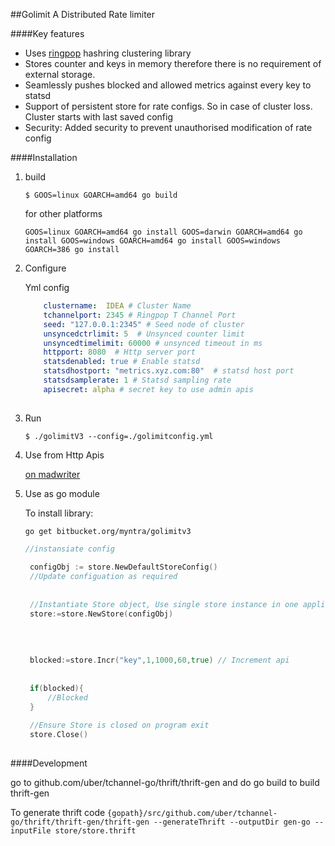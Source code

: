 

##Golimit A Distributed Rate limiter

####Key features

- Uses [ringpop](https://github.com/uber/ringpop-go "ringpop") hashring clustering library 
- Stores counter and keys in memory therefore there is no requirement of external storage.
- Seamlessly pushes blocked and allowed metrics against every key to statsd
- Support of persistent store for rate configs. So in case of cluster loss. Cluster starts with last saved config
- Security: Added security to prevent unauthorised modification of rate config

####Installation
1. build

     `$ GOOS=linux GOARCH=amd64 go build` 
     
     for other platforms
     
     `GOOS=linux GOARCH=amd64 go install
      GOOS=darwin GOARCH=amd64 go install
      GOOS=windows GOARCH=amd64 go install
      GOOS=windows GOARCH=386 go install`
     
     
2. Configure
    
    Yml config
    ```yaml 
        clustername:  IDEA # Cluster Name
        tchannelport: 2345 # Ringpop T Channel Port
        seed: "127.0.0.1:2345" # Seed node of cluster
        unsyncedctrlimit: 5  # Unsynced counter limit
        unsyncedtimelimit: 60000 # unsynced timeout in ms
        httpport: 8080  # Http server port
        statsdenabled: true # Enable statsd 
        statsdhostport: "metrics.xyz.com:80"  # statsd host port
        statsdsamplerate: 1 # Statsd sampling rate
        apisecret: alpha # secret key to use admin apis
        
    ```
    
3. Run
    
    `$ ./golimitV3 --config=./golimitconfig.yml `
  
4. Use from Http Apis

    [on madwriter](http://madwriter.myntra.com/docs/golimitv3-v3)
    
5. Use as go module
   
   To install library:
   
   `go get bitbucket.org/myntra/golimitv3`
   
   ```go 
   //instansiate config
 
    configObj := store.NewDefaultStoreConfig()
    //Update configuation as required
     
     
    //Instantiate Store object, Use single store instance in one application
    store:=store.NewStore(configObj)
     
     
     
     
    blocked:=store.Incr("key",1,1000,60,true) // Increment api
     
     
    if(blocked){
        //Blocked
    }
     
    //Ensure Store is closed on program exit
    store.Close()
    


####Development

go to github.com/uber/tchannel-go/thrift/thrift-gen
and do go build to build thrift-gen

To generate thrift code
`{gopath}/src/github.com/uber/tchannel-go/thrift/thrift-gen/thrift-gen --generateThrift --outputDir gen-go --inputFile store/store.thrift`
